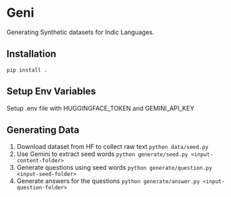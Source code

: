 # Geni
Generating Synthetic datasets for Indic Languages.

## Installation
`pip install .`

## Setup Env Variables
Setup .env file with HUGGINGFACE_TOKEN and GEMINI_API_KEY

## Generating Data
1. Download dataset from HF to collect raw text `python data/seed.py`   
2. Use Gemini to extract seed words `python generate/seed.py <input-content-folder>`   
3. Generate questions using seed words `python generate/question.py <input-seed-folder>`   
4. Generate answers for the questions `python generate/answer.py <input-question-folder>`   
